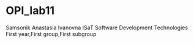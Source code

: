 # OPI_lab11
Samsonik
Anastasia
Ivanovna
ISaT
Software Development Technologies
First year,First group,First subgroup
